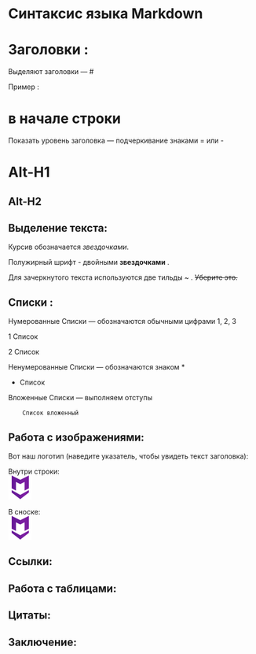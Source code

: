 # **Синтаксис языка Markdown**
# Заголовки :

Выделяют заголовки — # 

Пример :
# в начале строки

Показать уровень заголовка — подчеркивание знаками = или -

Alt-H1
======

Alt-H2
------

## Выделение текста:

Курсив обозначается *звездочками*.

Полужирный шрифт - двойными **звездочками** .

Для зачеркнутого текста используются две тильды ~ . ~~Уберите это.~~

## Списки :
Нумерованные Списки — обозначаются обычными цифрами 1, 2, 3

1 Список

2 Список

Ненумерованные Списки — обозначаются знаком *

* Список

Вложенные Списки — выполняем отступы

        Список вложенный

## Работа с изображениями:

Вот наш логотип (наведите указатель, чтобы увидеть текст заголовка):

Внутри строки:  
![alt-текст](https://github.com/adam-p/markdown-here/raw/master/src/common/images/icon48.png "Текст заголовка логотипа 1")

В сноске:  
![alt-текст][logo]

[logo]: https://github.com/adam-p/markdown-here/raw/master/src/common/images/icon48.png "Текст заголовка логотипа 2"

## Cсылки:

## Работа с таблицами:

## Цитаты:

## Заключение:




